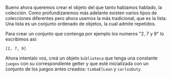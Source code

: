 Bueno ahora queremos crear el objeto del que tanto habíamos hablado, la colección.
Como profundizaremos más adelante existen varios tipos de colecciones diferentes pero ahora usemos la más tradicional, que es la lista. Una lista es un conjunto ordenado de objetos, la cual admite repetidos.

Para crear un conjunto que contenga por ejemplo los numeros "2, 7 y 9" lo escribimos así:

```
[2, 7, 9]
```

Ahora intentalo vos, creá un objeto `biblioteca` que tenga una constante `juegos` con su correspondiente getter y que esté inicializada con un conjunto de los juegos antes creados: `timbaElLeon` y `carlosDuty`.